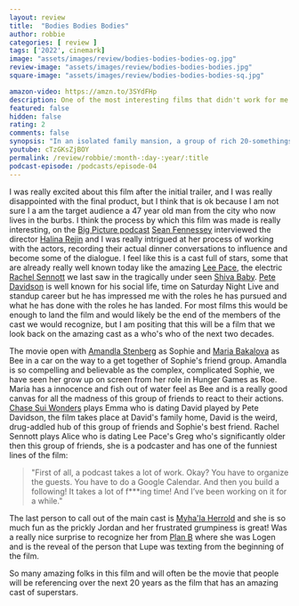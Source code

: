 ```yaml
---
layout: review
title:  "Bodies Bodies Bodies"
author: robbie
categories: [ review ]
tags: ['2022', cinemark]
image: "assets/images/review/bodies-bodies-bodies-og.jpg"
review-image: "assets/images/review/bodies-bodies-bodies.jpg"
square-image: "assets/images/review/bodies-bodies-bodies-sq.jpg"

amazon-video: https://amzn.to/3SYdFHp
description: One of the most interesting films that didn't work for me at all, the director, actors and other below the line folks do a great job, but I didn't enjoy the viewing experience (I don't think a 47 year old man who lives in the suburbs is the target audience).
featured: false
hidden: false
rating: 2
comments: false
synopsis: "In an isolated family mansion, a group of rich 20-somethings decides to play Bodies Bodies Bodies, a game where one of them is secretly a “killer” while the rest tries to “escape”. Things take a turn for the worse when real bodies start turning up, setting off a paranoid and dangerous chain of events."  
youtube: cTzGKsZjBOY
permalink: /review/robbie/:month-:day-:year/:title
podcast-episode: /podcasts/episode-04
---
```


I was really excited about this film after the initial trailer, and I was really disappointed with the final product, but I think that is ok because I am not sure I a am the target audience a 47 year old man from the city who now lives in the burbs.  I think the process by which this film was made is really interesting, on the <a href="https://www.theringer.com/2022/8/12/23300655/top-five-one-crazy-night-movies-and-bodies-bodies-bodies">Big Picture podcast</a> <a href="https://twitter.com/SeanFennessey">Sean Fennessey</a> interviewed the director <a href="https://www.imdb.com/name/nm0717603/">Halina Rejin</a> and I was really intrigued at her process of working with the actors, recording their actual dinner conversations to influence and become some of the dialogue.  I feel like this is a cast full of stars, some that are already really well known today like the amazing <a href="https://www.imdb.com/name/nm1195855/">Lee Pace</a>, the electric <a href="https://www.imdb.com/name/nm6976735/">Rachel Sennott</a> we last saw in the tragically under seen <a href="">Shiva Baby</a>.  <a href="">Pete Davidson</a> is well known for his social life, time on Saturday Night Live and standup career but he has impressed me with the roles he has pursued and  what he has done with the roles he has landed.  For most films this would be enough to land the film and would likely be the end of the members of the cast we would recognize, but I am positing that this will be a film that we look back on the amazing cast as a who's who of the next two decades. 

The movie open with <a href="https://www.imdb.com/name/nm3964350/">Amandla Stenberg</a> as Sophie and <a href="https://www.imdb.com/name/nm7210025/">Maria Bakalova</a> as Bee in a car on the way to a get together of Sophie's friend group.  Amandla is so compelling and believable as the complex, complicated Sophie, we have seen her grow up on screen from her role in Hunger Games as Roe.  Maria has a innocence and fish out of water feel as Bee and is a really good canvas for all the madness of this group of friends to react to their actions.   <a href="https://www.imdb.com/name/nm3681769/">Chase Sui Wonders</a> plays Emma who is dating David played by Pete Davidson, the film takes place at David's family home, David is the weird, drug-addled hub of this group of friends and Sophie's best friend.  Rachel Sennott plays Alice who is dating Lee Pace's Greg who's significantly older then this group of friends, she is a podcaster and has one of the funniest lines of the film:
>"First of all, a podcast takes a lot of work. Okay? You have to organize the guests. You have to do a Google Calendar. And then you build a following! It takes a lot of f***ing time! And I’ve been working on it for a while." 

The last person to call out of the main cast is <a href="https://www.imdb.com/name/nm9684601/">Myha'la Herrold</a> and she is so much fun as the prickly Jordan and her frustrated grumpiness is great!  Was a really nice surprise to recognize her from <a href="https://www.imdb.com/title/tt13172796/">Plan B</a> where she was Logen and is the reveal of the person that Lupe was texting from the beginning of the film. 

So many amazing folks in this film and will often be the movie that people will be referencing over the next 20 years as the film that has an amazing cast of superstars.



